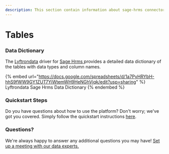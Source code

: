 ```yaml
---
description: This section contain information about sage-hrms connector tables information
---
```


# Tables

### Data Dictionary

The [Lyftrondata](https://www.lyftrondata.com/) driver for [Sage Hrms](https://www.lyftrondata.com/integration/sage-hrms/)[ ](https://www.lyftrondata.com/integration/sage-hrms/)provides a detailed data dictionary of the tables with data types and column names.

{% embed url="https://docs.google.com/spreadsheets/d/1a7PyHRYbH-hhS9fWW9GY1ZUT7YiWtemWH9HeNGhVjqk/edit?usp=sharing" %}
Lyftrondata Sage Hrms Data Dictionary
{% endembed %}

### Quickstart Steps

Do you have questions about how to use the platform? Don't worry; we've got you covered. Simply follow the quickstart instructions [here](../../../../quickstart-steps.md).

### Questions? <a href="#questions" id="questions"></a>

We're always happy to answer any additional questions you may have! [Set up a meeting with our data experts.](https://www.lyftrondata.com/book-a-meeting/)

